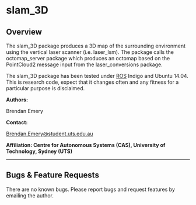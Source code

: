 # slam_3D

## Overview

The slam_3D package produces a 3D map of the surrounding environment using the vertical laser
scanner (i.e. laser_lsm). The package calls the octomap_server package which produces an octomap
based on the PointCloud2 message input from the laser_conversions package.

The slam_3D package has been tested under [ROS] Indigo and Ubuntu 14.04. This is research code,
expect that it changes often and any fitness for a particular purpose is disclaimed.

**Authors:**

Brendan Emery

**Contact:** 

Brendan.Emery@student.uts.edu.au

**Affiliation: Centre for Autonomous Systems (CAS), University of Technology, Sydney (UTS)**

***
## Bugs & Feature Requests

There are no known bugs. Please report bugs and request features by emailing the author.

[ROS]: http://www.ros.org
[PointCloud]: http://docs.ros.org/api/sensor_msgs/html/msg/PointCloud.html
[PointCloud2]: http://docs.ros.org/api/sensor_msgs/html/msg/PointCloud2.html